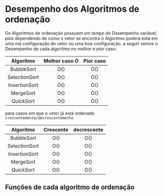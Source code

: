 # Desempenho dos Algoritmos de ordenação

Os Algoritmos de ordenação possuem um tempo de Desempenho variável, pois dependendo de como o vetor se encontra o Algoritmo poderá está em uma má configuração do vetor ou uma boa configuração. a seguir vemos o Desempenho de cada algoritmo no melhor e pior caso:

| Algoritmo | Melhor caso O | Pior caso |
|:---:|:---:|:---:|
| BubbleSort | O() | O() |
| SelectionSort | O() | O() |
| InsertionSort | O() | O() |
| MergeSort | O() | O() |
| QuickSort | O() | O() |

para casos em que o vetor já está ordenado `crescentemente/decrescentemente`

| Algoritmo | Crescente | decrescente |
|:---:|:---:|:---:|
| BubbleSort | O() | O() |
| SelectionSort | O() | O() |
| InsertionSort | O() | O() |
| MergeSort | O() | O() |
| QuickSort | O() | O() |

## Funções de cada algoritmo de ordenação